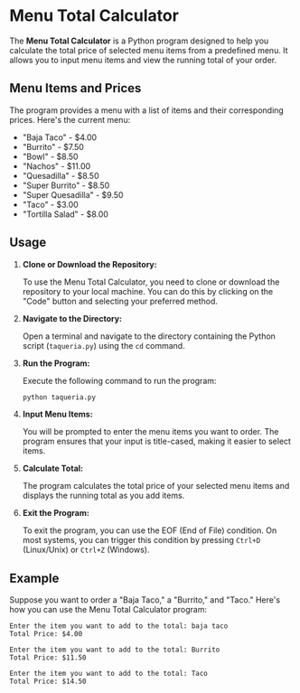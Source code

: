 # Menu Total Calculator

The **Menu Total Calculator** is a Python program designed to help you calculate the total price of selected menu items from a predefined menu. It allows you to input menu items and view the running total of your order.

## Menu Items and Prices

The program provides a menu with a list of items and their corresponding prices. Here's the current menu:

- "Baja Taco" - $4.00
- "Burrito" - $7.50
- "Bowl" - $8.50
- "Nachos" - $11.00
- "Quesadilla" - $8.50
- "Super Burrito" - $8.50
- "Super Quesadilla" - $9.50
- "Taco" - $3.00
- "Tortilla Salad" - $8.00

## Usage

1. **Clone or Download the Repository:**

   To use the Menu Total Calculator, you need to clone or download the repository to your local machine. You can do this by clicking on the "Code" button and selecting your preferred method.

2. **Navigate to the Directory:**

   Open a terminal and navigate to the directory containing the Python script (`taqueria.py`) using the `cd` command.

3. **Run the Program:**

   Execute the following command to run the program:

   ```bash
   python taqueria.py
   ```

4. **Input Menu Items:**

   You will be prompted to enter the menu items you want to order. The program ensures that your input is title-cased, making it easier to select items.

5. **Calculate Total:**

   The program calculates the total price of your selected menu items and displays the running total as you add items.

6. **Exit the Program:**

   To exit the program, you can use the EOF (End of File) condition. On most systems, you can trigger this condition by pressing `Ctrl+D` (Linux/Unix) or `Ctrl+Z` (Windows).

## Example

Suppose you want to order a "Baja Taco," a "Burrito," and "Taco." Here's how you can use the Menu Total Calculator program:

```plaintext
Enter the item you want to add to the total: baja taco
Total Price: $4.00

Enter the item you want to add to the total: Burrito
Total Price: $11.50

Enter the item you want to add to the total: Taco
Total Price: $14.50
```
